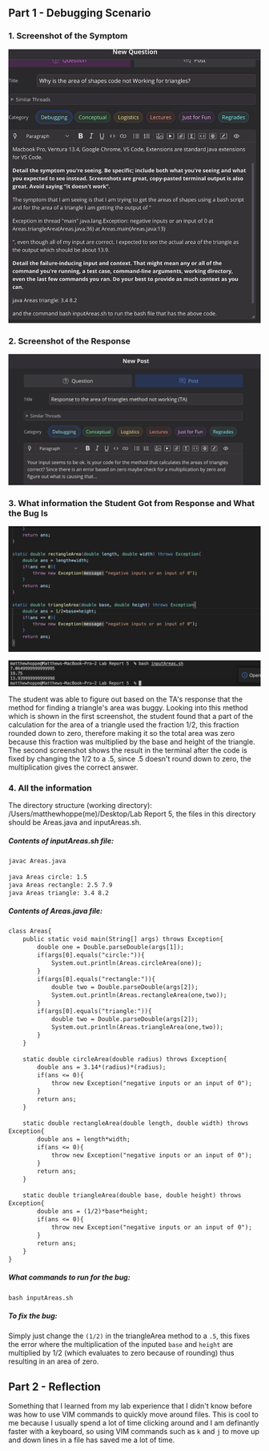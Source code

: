 ## Part 1 - Debugging Scenario

### 1. Screenshot of the Symptom

![](question.png)

### 2. Screenshot of the Response

![](TA.png)

### 3. What information the Student Got from Response and What the Bug Is

![](TheBuggyCode.png)

![](fixedCode.png)

The student was able to figure out based on the TA's response that the method for finding a triangle's area was buggy.
Looking into this method which is shown in the first screenshot, the student found that a part of the calculation for the area of a triangle used the fraction 1/2, this fraction rounded down to zero, therefore making it so the total area was zero because this fraction was multiplied by the base and height of the triangle. The second screenshot shows the result in the terminal after the code is fixed by changing the 1/2 to a .5, since .5 doesn't round down to zero, the multiplication gives the correct answer.

### 4. All the information

The directory structure (working directory): /Users/matthewhoppe(me)/Desktop/Lab Report 5, the files in this directory should be 
Areas.java and inputAreas.sh.

##### Contents of inputAreas.sh file:

```
javac Areas.java

java Areas circle: 1.5
java Areas rectangle: 2.5 7.9 
java Areas triangle: 3.4 8.2
```

##### Contents of Areas.java file:

```
class Areas{
    public static void main(String[] args) throws Exception{
        double one = Double.parseDouble(args[1]);
        if(args[0].equals("circle:")){
            System.out.println(Areas.circleArea(one));
        }
        if(args[0].equals("rectangle:")){
            double two = Double.parseDouble(args[2]);
            System.out.println(Areas.rectangleArea(one,two));
        }
        if(args[0].equals("triangle:")){
            double two = Double.parseDouble(args[2]);
            System.out.println(Areas.triangleArea(one,two));
        }
    }

    static double circleArea(double radius) throws Exception{
        double ans = 3.14*(radius)*(radius);
        if(ans <= 0){
            throw new Exception("negative inputs or an input of 0");
        }
        return ans;
    }

    static double rectangleArea(double length, double width) throws Exception{
        double ans = length*width;
        if(ans <= 0){
            throw new Exception("negative inputs or an input of 0");
        }
        return ans;
    }

    static double triangleArea(double base, double height) throws Exception{
        double ans = (1/2)*base*height;
        if(ans <= 0){
            throw new Exception("negative inputs or an input of 0");
        }
        return ans;
    }
}  
```

##### What commands to run for the bug:

```bash inputAreas.sh```

##### To fix the bug: 

Simply just change the ```(1/2)``` in the triangleArea method to a ```.5```, this fixes the error where the multiplication of the inputed ```base``` and ```height``` are multiplied by 1/2 (which evaluates to zero because of rounding) thus resulting in an area of zero. 

## Part 2 - Reflection

Something that I learned from my lab experience that I didn't know before was how to use VIM commands to quickly move around files. 
This is cool to me because I usually spend a lot of time clicking around and I am definantly faster with a keyboard, so using VIM
commands such as ```k``` and ```j``` to move up and down lines in a file has saved me a lot of time.
